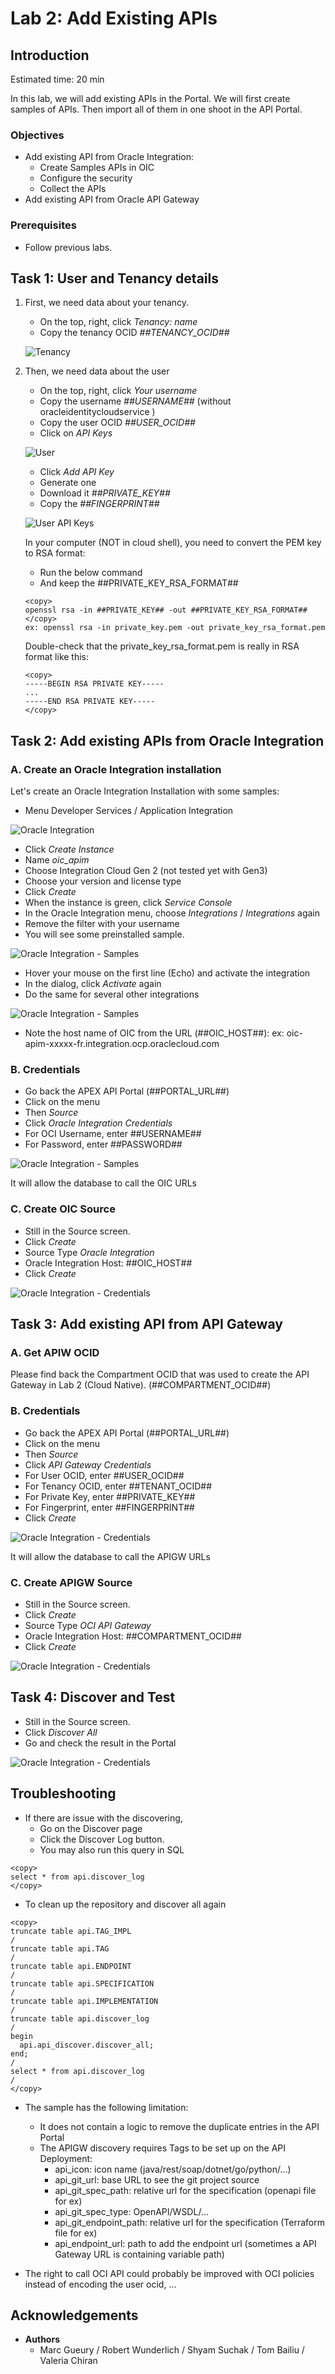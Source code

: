 
# Lab 2: Add Existing APIs

## Introduction

Estimated time: 20 min

In this lab, we will add existing APIs in the Portal. We will first create samples of APIs. Then import all of them in one shoot in the API Portal.

### Objectives

- Add existing API from Oracle Integration:
    - Create Samples APIs in OIC 
    - Configure the security
    - Collect the APIs
- Add existing API from Oracle API Gateway

### Prerequisites

- Follow previous labs.

## Task 1: User and Tenancy details

1. First, we need data about your tenancy.
    - On the top, right, click *Tenancy: name*
    - Copy the tenancy OCID *##TENANCY\_OCID##*

    ![Tenancy](images/opensearch-tenancy.png)

2. Then, we need data about the user
    - On the top, right, click *Your username*
    - Copy the username *##USERNAME##* (without oracleidentitycloudservice )
    - Copy the user OCID *##USER\_OCID##*
    - Click on *API Keys*

    ![User](images/opensearch-user.png)

    - Click *Add API Key*
    - Generate one
    - Download it *##PRIVATE_KEY##*
    - Copy the *##FINGERPRINT##*

    ![User API Keys](images/opensearch-user2.png)

    In your computer (NOT in cloud shell), you need to convert the PEM key to RSA format:
    - Run the below command 
    - And keep the ##PRIVATE\_KEY\_RSA\_FORMAT##

    ```
    <copy>
    openssl rsa -in ##PRIVATE_KEY## -out ##PRIVATE_KEY_RSA_FORMAT##
    </copy>
    ex: openssl rsa -in private_key.pem -out private_key_rsa_format.pem
    ````

    Double-check that the private\_key\_rsa_format.pem is really in RSA format like this:

    ```
    <copy>
    -----BEGIN RSA PRIVATE KEY-----
    ...
    -----END RSA PRIVATE KEY-----
    </copy>
    ```

## Task 2: Add existing APIs from Oracle Integration
### A. Create an Oracle Integration installation

Let's create an Oracle Integration Installation with some samples:
- Menu Developer Services / Application Integration 

![Oracle Integration](images/apim-oic1.png)

- Click *Create Instance*
- Name *oic\_apim*
- Choose Integration Cloud Gen 2 (not tested yet with Gen3)
- Choose your version and license type
- Click *Create*
- When the instance is green, click *Service Console*
- In the Oracle Integration menu, choose *Integrations* / *Integrations* again
- Remove the filter with your username
- You will see some preinstalled sample. 
 
![Oracle Integration - Samples](images/apim-oic2.png)

- Hover your mouse on the first line (Echo) and activate the integration
- In the dialog, click *Activate* again
- Do the same for several other integrations

![Oracle Integration - Samples](images/apim-oic3.png)

- Note the host name of OIC from the URL (##OIC\_HOST##): ex: oic-apim-xxxxx-fr.integration.ocp.oraclecloud.com

### B. Credentials
- Go back the APEX API Portal (##PORTAL\_URL##)
- Click on the menu 
- Then *Source*
- Click *Oracle Integration Credentials* 
- For OCI Username, enter ##USERNAME##
- For Password, enter ##PASSWORD##

![Oracle Integration - Samples](images/apim-oic-cred.png)

It will allow the database to call the OIC URLs

### C. Create OIC Source

- Still in the Source screen.
- Click *Create*
- Source Type *Oracle Integration*
- Oracle Integration Host: ##OIC\_HOST##
- Click *Create*

![Oracle Integration - Credentials](images/apim-source-oic.png)

## Task 3: Add existing API from API Gateway

### A. Get APIW OCID

Please find back the Compartment OCID that was used to create the API Gateway in Lab 2 (Cloud Native). (##COMPARTMENT\_OCID##)

### B. Credentials
- Go back the APEX API Portal (##PORTAL\_URL##)
- Click on the menu 
- Then *Source*
- Click *API Gateway Credentials* 
- For User OCID, enter ##USER\_OCID##
- For Tenancy OCID, enter ##TENANT\_OCID##
- For Private Key, enter ##PRIVATE\_KEY##
- For Fingerprint, enter ##FINGERPRINT##
- Click *Create*

![Oracle Integration - Credentials](images/apim-apigw-cred.png)

It will allow the database to call the APIGW URLs

### C. Create APIGW Source

- Still in the Source screen.
- Click *Create*
- Source Type *OCI API Gateway*
- Oracle Integration Host: ##COMPARTMENT\_OCID##
- Click *Create*

![Oracle Integration - Credentials](images/apim-source-apigw.png)

## Task 4: Discover and Test

- Still in the Source screen.
- Click *Discover All*
- Go and check the result in the Portal 

![Oracle Integration - Credentials](images/apim-oic-test.png)

## Troubleshooting

- If there are issue with the discovering, 
    - Go on the Discover page 
    - Click the Discover Log button. 
    - You may also run this query in SQL

```
<copy>
select * from api.discover_log
</copy>
```

- To clean up the repository and discover all again

```
<copy>
truncate table api.TAG_IMPL
/
truncate table api.TAG
/
truncate table api.ENDPOINT
/
truncate table api.SPECIFICATION
/
truncate table api.IMPLEMENTATION
/
truncate table api.discover_log
/
begin
  api.api_discover.discover_all;
end;
/
select * from api.discover_log
/
</copy>
```

- The sample has the following limitation:
    - It does not contain a logic to remove the duplicate entries in the API Portal
    - The APIGW discovery requires Tags to be set up on the API Deployment:
        - api\_icon: icon name (java/rest/soap/dotnet/go/python/...)
        - api\_git\_url: base URL to see the git project source 
        - api\_git\_spec_path: relative url for the specification (openapi file for ex)
        - api\_git\_spec_type: OpenAPI/WSDL/...
        - api\_git\_endpoint_path: relative url for the specification (Terraform file for ex)
        - api\_endpoint\_url: path to add the endpoint url (sometimes a API Gateway URL is containing variable path)

- The right to call OCI API could probably be improved with OCI policies instead of encoding the user ocid, ...


## Acknowledgements

- **Authors**
    - Marc Gueury / Robert Wunderlich  / Shyam Suchak / Tom Bailiu / Valeria Chiran
